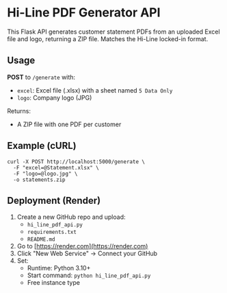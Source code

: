 
# Hi-Line PDF Generator API

This Flask API generates customer statement PDFs from an uploaded Excel file and logo, returning a ZIP file. Matches the Hi-Line locked-in format.

## Usage

**POST** to `/generate` with:
- `excel`: Excel file (.xlsx) with a sheet named `5 Data Only`
- `logo`: Company logo (JPG)

Returns:
- A ZIP file with one PDF per customer

## Example (cURL)

```
curl -X POST http://localhost:5000/generate \
  -F "excel=@Statement.xlsx" \
  -F "logo=@logo.jpg" \
  -o statements.zip
```

## Deployment (Render)

1. Create a new GitHub repo and upload:
   - `hi_line_pdf_api.py`
   - `requirements.txt`
   - `README.md`
2. Go to [https://render.com](https://render.com)
3. Click "New Web Service" → Connect your GitHub
4. Set:
   - Runtime: Python 3.10+
   - Start command: `python hi_line_pdf_api.py`
   - Free instance type
